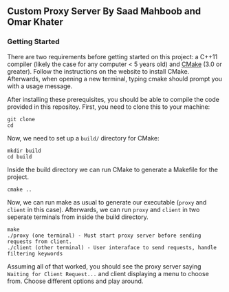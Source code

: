 ## Custom Proxy Server By Saad Mahboob and Omar Khater

### Getting Started
There are two requirements before getting started on this project: a C++11 compiler (likely the case for any computer < 5 years old) and [CMake](https://cmake.org/download/) (3.0 or greater). Follow the instructions on the website to install CMake. Afterwards, when opening a new terminal, typing cmake should prompt you with a usage message.

After installing these prerequisites, you should be able to compile the code provided in this repositoy. First, you need to clone this to your machine:

```
git clone 
cd 
```

Now, we need to set up a `build/` directory for CMake:

```
mkdir build
cd build
```

Inside the build directory we can run CMake to generate a Makefile for the project.
```
cmake ..
```

Now, we can run make as usual to generate our executable (`proxy` and `client` in this case). Afterwards, we can run `proxy` and `client` in two seperate terminals from inside the build directory.
```
make
./proxy (one terminal) - Must start proxy server before sending requests from client. 
./client (other terminal) - User interaface to send requests, handle filtering keywords
```

Assuming all of that worked, you should see the proxy server saying `Waiting for Client Request...` and client displaying a menu to choose from. Choose different options and play around. 
